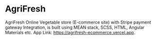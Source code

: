 # AgriFresh

AgriFresh Online Vegetable store (E-commerce site) with Stripe payment gateway Integration, is built using MEAN stack, SCSS, HTML, Angular Materials etc.
App Link: https://agrifresh-ecommerce.vercel.app.
